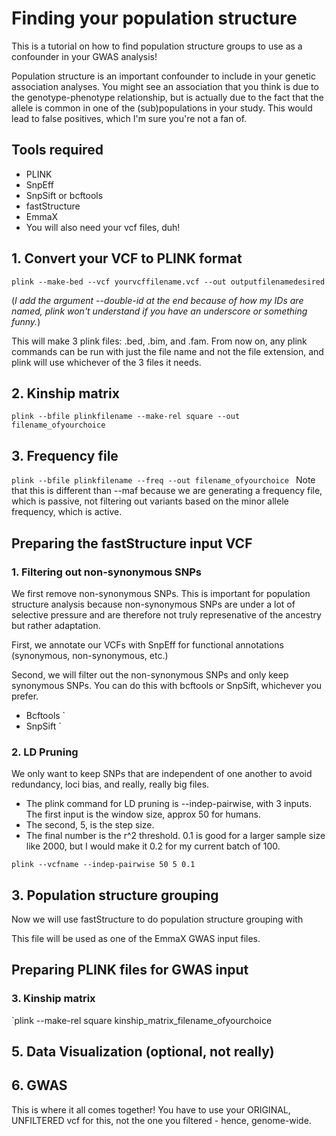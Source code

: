 # Finding your population structure 
This is a tutorial on how to find population structure groups to use as a confounder in your GWAS analysis!

Population structure is an important confounder to include in your genetic association analyses. You might see an association that you think is due to the genotype-phenotype relationship, but is actually due to the fact that the allele is common in one of the (sub)populations in your study. This would lead to false positives, which I'm sure you're not a fan of. 

## Tools required
- PLINK
- SnpEff
- SnpSift or bcftools 
- fastStructure
- EmmaX
- You will also need your vcf files, duh!

## 1. Convert your VCF to PLINK format
`plink --make-bed --vcf yourvcffilename.vcf --out outputfilenamedesired 
`

(_I add the argument --double-id at the end because of how my IDs are named, plink won't understand if you have an underscore or something funny._)

This will make 3 plink files: .bed, .bim, and .fam. From now on, any plink commands can be run with just the file name and not the file extension, and plink will use whichever of the 3 files it needs.

## 2. Kinship matrix 

`plink --bfile plinkfilename --make-rel square --out filename_ofyourchoice
`

## 3. Frequency file 

`plink --bfile plinkfilename --freq --out filename_ofyourchoice
`
Note that this is different than --maf because we are generating a frequency file, which is passive, not filtering out variants based on the minor allele frequency, which is active. 

## Preparing the fastStructure input VCF 

### 1. Filtering out non-synonymous SNPs 
We first remove non-synonymous SNPs. This is important for population structure analysis because non-synonymous SNPs are under a lot of selective pressure and are therefore not truly represenative of the ancestry but rather adaptation.

First, we annotate our VCFs with SnpEff for functional annotations (synonymous, non-synonymous, etc.)


Second, we will filter out the non-synonymous SNPs and only keep synonymous SNPs. You can do this with bcftools or SnpSift, whichever you prefer. 

- Bcftools
`
- SnpSift
`

### 2. LD Pruning 
We only want to keep SNPs that are independent of one another to avoid redundancy, loci bias, and really, really big files.
- The plink command for LD pruning is --indep-pairwise, with 3 inputs. The first input is the window size, approx 50 for humans. 
- The second, 5, is the step size. 
- The final number is the r^2 threshold. 0.1 is good for a larger sample size like 2000, but I would make it 0.2 for my current batch of 100.

`plink --vcfname --indep-pairwise 50 5 0.1 
`
## 3. Population structure grouping 
Now we will use fastStructure to do population structure grouping with 

This file will be used as one of the EmmaX GWAS input files.

## Preparing PLINK files for GWAS input 

### 3. Kinship matrix 

`plink --make-rel square kinship_matrix_filename_ofyourchoice


## 5. Data Visualization (optional, not really)

## 6. GWAS 
This is where it all comes together! You have to use your ORIGINAL, UNFILTERED vcf for this, not the one you filtered - hence, genome-wide.
